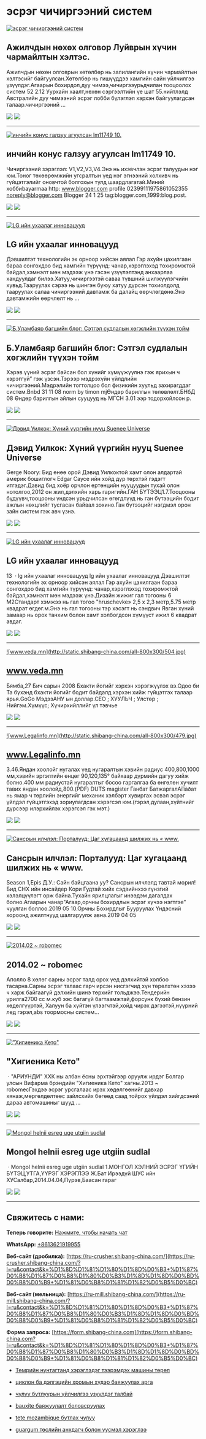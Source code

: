# эсрэг чичиргээний систем

<a href="https://swt.shibang-china.com/?l=ru&img&k=%D1%8D%D1%81%D1%80%D1%8D%D0%B3+%D1%87%D0%B8%D1%87%D0%B8%D1%80%D0%B3%D1%8D%D1%8D%D0%BD%D0%B8%D0%B9+%D1%81%D0%B8%D1%81%D1%82%D0%B5%D0%BC" target="_blank">![эсрэг чичиргээний систем](http://static.shibang-china.com/all-800x300/81.jpg)</a>

## Ажилчдын нөхөх олговор Луйврын хүчин чармайлтын хэлтэс.
Ажилчдын нөхөн олговрын хөтөлбөр нь залилангийн хүчин чармайлтын хэлтэсийг байгуулсан.Хөтөлбөр нь гишүүддээ хамгийн сайн үйлчилгээ үзүүлдэг.Агаарын бохирдол,дуу чимээ,чичиргээурьдчилан тооцоолох систем 52 2.12 Уурхайн хаалт,нөхөн сэргээлтийн үе шат 55.нийтлэлд Австралийн дуу чимээний эсрэг лобби бүлэглэл хэрхэн байгуулагдсан талаар.чичиргээний …


<a href="https://whatsapp.shibangsoft.com/WhatsApp.php" target="_blank" title="WhatsApp">![](http://static.shibang-china.com/icon/whatsapp.png)</a> <a href="https://swt.shibang-china.com/?l=ru&icon&k=%D1%8D%D1%81%D1%80%D1%8D%D0%B3+%D1%87%D0%B8%D1%87%D0%B8%D1%80%D0%B3%D1%8D%D1%8D%D0%BD%D0%B8%D0%B9+%D1%81%D0%B8%D1%81%D1%82%D0%B5%D0%BC" target="_blank">![](http://static.shibang-china.com/icon/chat-ru.png)</a>

---

<a href="https://swt.shibang-china.com/?l=ru&img&k=%D1%8D%D1%81%D1%80%D1%8D%D0%B3+%D1%87%D0%B8%D1%87%D0%B8%D1%80%D0%B3%D1%8D%D1%8D%D0%BD%D0%B8%D0%B9+%D1%81%D0%B8%D1%81%D1%82%D0%B5%D0%BC" target="_blank">![инчийн конус галзуу агуулсан lm11749  10.](http://static.shibang-china.com/all-800x300/813.jpg)</a>

## инчийн конус галзуу агуулсан lm11749  10.
Чичиргээний зэрэглэл: V1,V2,V3,V4.Энэ нь ихэвчлэн эсрэг талуудын нэг юм.Тоног төхөөрөмжийн угсралтын үед нэг эгнээний холхивч нь гүйцэтгэлийг оновчтой болгохын тулд шаардлагатай.Миний хоббиbayarmaa http: www.blogger.com profile 02399111975861052355 noreply@blogger.com Blogger 24 1 25 tag:blogger.com,1999:blog.post.


<a href="https://whatsapp.shibangsoft.com/WhatsApp.php" target="_blank" title="WhatsApp">![](http://static.shibang-china.com/icon/whatsapp.png)</a> <a href="https://swt.shibang-china.com/?l=ru&icon&k=%D1%8D%D1%81%D1%80%D1%8D%D0%B3+%D1%87%D0%B8%D1%87%D0%B8%D1%80%D0%B3%D1%8D%D1%8D%D0%BD%D0%B8%D0%B9+%D1%81%D0%B8%D1%81%D1%82%D0%B5%D0%BC" target="_blank">![](http://static.shibang-china.com/icon/chat-ru.png)</a>

---

<a href="https://swt.shibang-china.com/?l=ru&img&k=%D1%8D%D1%81%D1%80%D1%8D%D0%B3+%D1%87%D0%B8%D1%87%D0%B8%D1%80%D0%B3%D1%8D%D1%8D%D0%BD%D0%B8%D0%B9+%D1%81%D0%B8%D1%81%D1%82%D0%B5%D0%BC" target="_blank">![LG ийн ухаалаг инновацууд](http://static.shibang-china.com/all-800x300/1130.jpg)</a>

## LG ийн ухаалаг инновацууд
Дэвшилтэт технологийн эх орноор хийсэн аялал Гэр ахуйн цахилгаан бараа сонгохдоо бид хамгийн түрүүнд: чанар,хэрэглэхэд тохиромжтой байдал,хэмнэлт мөн мэдээж үнэ гэсэн үзүүлэлтэнд анхаарлаа хандуулдаг билээ.Хатуу,чичиргээтэй саваа түвшний шилжүүлэгчийн хувьд.Тааруулах сэрээ нь шингэн буюу хатуу дүрсэн тохиолдолд тааруулах салаа чичиргээний давтамж ба далайц өөрчлөгдөнө.Энэ давтамжийн өөрчлөлт нь …


<a href="https://whatsapp.shibangsoft.com/WhatsApp.php" target="_blank" title="WhatsApp">![](http://static.shibang-china.com/icon/whatsapp.png)</a> <a href="https://swt.shibang-china.com/?l=ru&icon&k=%D1%8D%D1%81%D1%80%D1%8D%D0%B3+%D1%87%D0%B8%D1%87%D0%B8%D1%80%D0%B3%D1%8D%D1%8D%D0%BD%D0%B8%D0%B9+%D1%81%D0%B8%D1%81%D1%82%D0%B5%D0%BC" target="_blank">![](http://static.shibang-china.com/icon/chat-ru.png)</a>

---

<a href="https://swt.shibang-china.com/?l=ru&img&k=%D1%8D%D1%81%D1%80%D1%8D%D0%B3+%D1%87%D0%B8%D1%87%D0%B8%D1%80%D0%B3%D1%8D%D1%8D%D0%BD%D0%B8%D0%B9+%D1%81%D0%B8%D1%81%D1%82%D0%B5%D0%BC" target="_blank">![Б.Уламбаяр багшийн блог: Сэтгэл судлалын хөгжлийн түүхэн тойм](http://static.shibang-china.com/all-800x300/1523.jpg)</a>

## Б.Уламбаяр багшийн блог: Сэтгэл судлалын хөгжлийн түүхэн тойм
Хэрэв үүний эсрэг байсан бол хүнийг хүмүүжүүлнэ гэж ярихын ч хэрэггүй” гэж үзсэн.Тэрээр мэдрэхүйн үйлдлийн чичиргээний.Мэдрэлийн тогтолцоо бол физикийн хуульд захирагддаг систем.Bnbd 31 11 08 norm by timon mjӨндөр барилгын төлөвлөлт.БНбД 08 Өндөр барилгын айлын сууцууд нь МГСН 3.01 ээр тодорхойлсон р.


<a href="https://whatsapp.shibangsoft.com/WhatsApp.php" target="_blank" title="WhatsApp">![](http://static.shibang-china.com/icon/whatsapp.png)</a> <a href="https://swt.shibang-china.com/?l=ru&icon&k=%D1%8D%D1%81%D1%80%D1%8D%D0%B3+%D1%87%D0%B8%D1%87%D0%B8%D1%80%D0%B3%D1%8D%D1%8D%D0%BD%D0%B8%D0%B9+%D1%81%D0%B8%D1%81%D1%82%D0%B5%D0%BC" target="_blank">![](http://static.shibang-china.com/icon/chat-ru.png)</a>

---

<a href="https://swt.shibang-china.com/?l=ru&img&k=%D1%8D%D1%81%D1%80%D1%8D%D0%B3+%D1%87%D0%B8%D1%87%D0%B8%D1%80%D0%B3%D1%8D%D1%8D%D0%BD%D0%B8%D0%B9+%D1%81%D0%B8%D1%81%D1%82%D0%B5%D0%BC" target="_blank">![Дэвид Уилкок: Хүний үүргийн нууц Suenee Universe](http://static.shibang-china.com/all-800x300/302.jpg)</a>

## Дэвид Уилкок: Хүний үүргийн нууц Suenee Universe
Gerge Noory: Бид өнөө орой Дэвид Уилкоктой хамт олон алдартай америк бошиглогч Edgar Cayce ийн хойд дүр төрхтэй гэдэгт итгэдэг.Давид бид хоёр орчлон ертөнцийн нууцуудын тухай олон нотолгоо,2012 он жил,дэлхийн харь гаригийн.ГАН БҮТЭЭЦ1.7.Тооцооны бүдүүвч,тооцооны үндсэн урьдчилсан өгөгдлүүд нь ган бүтээцийн бодит ажлын нөхцлийг тусгасан байвал зохино.Ган бүтээцийг нэгдмэл орон зайн систем гэж авч үзнэ.


<a href="https://whatsapp.shibangsoft.com/WhatsApp.php" target="_blank" title="WhatsApp">![](http://static.shibang-china.com/icon/whatsapp.png)</a> <a href="https://swt.shibang-china.com/?l=ru&icon&k=%D1%8D%D1%81%D1%80%D1%8D%D0%B3+%D1%87%D0%B8%D1%87%D0%B8%D1%80%D0%B3%D1%8D%D1%8D%D0%BD%D0%B8%D0%B9+%D1%81%D0%B8%D1%81%D1%82%D0%B5%D0%BC" target="_blank">![](http://static.shibang-china.com/icon/chat-ru.png)</a>

---

<a href="https://swt.shibang-china.com/?l=ru&img&k=%D1%8D%D1%81%D1%80%D1%8D%D0%B3+%D1%87%D0%B8%D1%87%D0%B8%D1%80%D0%B3%D1%8D%D1%8D%D0%BD%D0%B8%D0%B9+%D1%81%D0%B8%D1%81%D1%82%D0%B5%D0%BC" target="_blank">![LG ийн ухаалаг инновацууд](http://static.shibang-china.com/all-800x300/1144.jpg)</a>

## LG ийн ухаалаг инновацууд
13 &nbsp;&#0183;&#32;lg ийн ухаалаг инновацууд lg ийн ухаалаг инновацууд Дэвшилтэт технологийн эх орноор хийсэн аялал Гэр ахуйн цахилгаан бараа сонгохдоо бид хамгийн түрүүнд: чанар,хэрэглэхэд тохиромжтой байдал,хэмнэлт мөн мэдээж үнэ.Дизайн жижиг гал тогооны 6 М2Стандарт хэмжээ нь гал тогоо &quot;hruschevke&#187; 2,5 х 2,3 метр,5.75 метр квадрат өгдөг.м.Энэ нь гал тогооны тэр хэсэгт нь сэндвич Явган хүний замаар нь орох танхим болон хамт холбогдсон хүмүүст ижил 6 квадрат авдаг.


<a href="https://whatsapp.shibangsoft.com/WhatsApp.php" target="_blank" title="WhatsApp">![](http://static.shibang-china.com/icon/whatsapp.png)</a> <a href="https://swt.shibang-china.com/?l=ru&icon&k=%D1%8D%D1%81%D1%80%D1%8D%D0%B3+%D1%87%D0%B8%D1%87%D0%B8%D1%80%D0%B3%D1%8D%D1%8D%D0%BD%D0%B8%D0%B9+%D1%81%D0%B8%D1%81%D1%82%D0%B5%D0%BC" target="_blank">![](http://static.shibang-china.com/icon/chat-ru.png)</a>

---

<a href="https://swt.shibang-china.com/?l=ru&img&k=%D1%8D%D1%81%D1%80%D1%8D%D0%B3+%D1%87%D0%B8%D1%87%D0%B8%D1%80%D0%B3%D1%8D%D1%8D%D0%BD%D0%B8%D0%B9+%D1%81%D0%B8%D1%81%D1%82%D0%B5%D0%BC" target="_blank">![www.veda.mn](http://static.shibang-china.com/all-800x300/504.jpg)</a>

## www.veda.mn
Бямба,27 Бич сарын 2008 Бхакти йогийг хэрхэн хэрэгжүүлэх вэ.Одоо би Та бүхэнд бхакти йогийг бодит байдалд хэрхэн хийж гүйцэтгэх талаар ярья.GoGo МэдээАНУ ын доллар.СЕО ; ХУУЛЬЧ ; Улстөр ; Нийгэм.Хүмүүс; Хүчирхийллийг үл тэвчье


<a href="https://whatsapp.shibangsoft.com/WhatsApp.php" target="_blank" title="WhatsApp">![](http://static.shibang-china.com/icon/whatsapp.png)</a> <a href="https://swt.shibang-china.com/?l=ru&icon&k=%D1%8D%D1%81%D1%80%D1%8D%D0%B3+%D1%87%D0%B8%D1%87%D0%B8%D1%80%D0%B3%D1%8D%D1%8D%D0%BD%D0%B8%D0%B9+%D1%81%D0%B8%D1%81%D1%82%D0%B5%D0%BC" target="_blank">![](http://static.shibang-china.com/icon/chat-ru.png)</a>

---

<a href="https://swt.shibang-china.com/?l=ru&img&k=%D1%8D%D1%81%D1%80%D1%8D%D0%B3+%D1%87%D0%B8%D1%87%D0%B8%D1%80%D0%B3%D1%8D%D1%8D%D0%BD%D0%B8%D0%B9+%D1%81%D0%B8%D1%81%D1%82%D0%B5%D0%BC" target="_blank">![www.Legalinfo.mn](http://static.shibang-china.com/all-800x300/479.jpg)</a>

## www.Legalinfo.mn
3.46.Яндан хоолойг нугалах үед нугаралтын хэвийн радиус 400,800,1000 мм,хэвийн эргэлтийн өнцөг 90,120,135&#176; байхаар дүрмийн дагуу хийж болно.400 мм радиустай нугаралтыг босоо гаргалгаа ба өнгөлөн хучилт тавих яндан хоолойд,800.(PDF) DUTS magister Ганбат БатжаргалА&#239;&#239;&#224;&#240;ат нь ямар ч төрлийн энергийг механик хэлбэрт хувиргах эсвэл эсрэг үйлдэл гүйцэтгэхэд зориулагдсан хэрэгсэл юм.(гэрэл,дулаан,хүйтнийг дүрсээр илэрхийлэх хэрэгсэл гэх мэт.)


<a href="https://whatsapp.shibangsoft.com/WhatsApp.php" target="_blank" title="WhatsApp">![](http://static.shibang-china.com/icon/whatsapp.png)</a> <a href="https://swt.shibang-china.com/?l=ru&icon&k=%D1%8D%D1%81%D1%80%D1%8D%D0%B3+%D1%87%D0%B8%D1%87%D0%B8%D1%80%D0%B3%D1%8D%D1%8D%D0%BD%D0%B8%D0%B9+%D1%81%D0%B8%D1%81%D1%82%D0%B5%D0%BC" target="_blank">![](http://static.shibang-china.com/icon/chat-ru.png)</a>

---

<a href="https://swt.shibang-china.com/?l=ru&img&k=%D1%8D%D1%81%D1%80%D1%8D%D0%B3+%D1%87%D0%B8%D1%87%D0%B8%D1%80%D0%B3%D1%8D%D1%8D%D0%BD%D0%B8%D0%B9+%D1%81%D0%B8%D1%81%D1%82%D0%B5%D0%BC" target="_blank">![Сансрын илчлэл: Порталууд: Цаг хугацаанд шилжих нь &#171; www.](http://static.shibang-china.com/all-800x300/666.jpg)</a>

## Сансрын илчлэл: Порталууд: Цаг хугацаанд шилжих нь &#171; www.
Season 1,Epis Д.У.: Сайн байцгаана уу? Сансрын илчлэлд тавтай морил! Бид СНХ ийн инсайдер Кори Гудтай хийх сэдвийнхээ гүнзгий хэлэлцүүлэгт орж байна.Тухайн ярилцлагыг инээдэм дагалдах болно.Агаарын чанар&quot;Агаар,орчны бохирдлын эсрэг хүчээ нэгтгэе&quot; чуулган боллоо.2019 05 10.Орчны Бохирдлыг Бууруулах Үндэсний хороонд ажилтнууд шалгаруулж авна.2019 04 05


<a href="https://whatsapp.shibangsoft.com/WhatsApp.php" target="_blank" title="WhatsApp">![](http://static.shibang-china.com/icon/whatsapp.png)</a> <a href="https://swt.shibang-china.com/?l=ru&icon&k=%D1%8D%D1%81%D1%80%D1%8D%D0%B3+%D1%87%D0%B8%D1%87%D0%B8%D1%80%D0%B3%D1%8D%D1%8D%D0%BD%D0%B8%D0%B9+%D1%81%D0%B8%D1%81%D1%82%D0%B5%D0%BC" target="_blank">![](http://static.shibang-china.com/icon/chat-ru.png)</a>

---

<a href="https://swt.shibang-china.com/?l=ru&img&k=%D1%8D%D1%81%D1%80%D1%8D%D0%B3+%D1%87%D0%B8%D1%87%D0%B8%D1%80%D0%B3%D1%8D%D1%8D%D0%BD%D0%B8%D0%B9+%D1%81%D0%B8%D1%81%D1%82%D0%B5%D0%BC" target="_blank">![2014.02 ~ robomec](http://static.shibang-china.com/all-800x300/121.jpg)</a>

## 2014.02 ~ robomec
Аполло 8 хөлөг сарны эсрэг талд орох үед дэлхийтэй холбоо тасарна.Сарны эсрэг талаас гарч ирсэн нисгэгчид хүн төрөлхтөн хэзээ ч харж байгаагүй дэлхийн шинэ төрхийг тольджээ.Тендерийн урилга2700 сс м.куб ээс багагүй багтаамжтай,форсунк бүхий бензин хөдөлгүүртэй, Халуун ба хүйтэн үлээгчтэй,хойд чирэх дэгээтэй,нүүрний лед гэрэл,abs тоормосны систем…


<a href="https://whatsapp.shibangsoft.com/WhatsApp.php" target="_blank" title="WhatsApp">![](http://static.shibang-china.com/icon/whatsapp.png)</a> <a href="https://swt.shibang-china.com/?l=ru&icon&k=%D1%8D%D1%81%D1%80%D1%8D%D0%B3+%D1%87%D0%B8%D1%87%D0%B8%D1%80%D0%B3%D1%8D%D1%8D%D0%BD%D0%B8%D0%B9+%D1%81%D0%B8%D1%81%D1%82%D0%B5%D0%BC" target="_blank">![](http://static.shibang-china.com/icon/chat-ru.png)</a>

---

<a href="https://swt.shibang-china.com/?l=ru&img&k=%D1%8D%D1%81%D1%80%D1%8D%D0%B3+%D1%87%D0%B8%D1%87%D0%B8%D1%80%D0%B3%D1%8D%D1%8D%D0%BD%D0%B8%D0%B9+%D1%81%D0%B8%D1%81%D1%82%D0%B5%D0%BC" target="_blank">![&quot;Хигиеника Кето&quot;](http://static.shibang-china.com/all-800x300/828.jpg)</a>

## &quot;Хигиеника Кето&quot;
&nbsp;&#0183;&#32;&quot;АРИУНДИ&quot; ХХК ны албан ёсны эрхтэйгээр оруулж ирдэг Болгар улсын Вифарма брэндийн &quot;Хигиеника Кето&quot; хагны.2013 ~ robomecГэхдээ эсрэг урсгалаас ирэх хөдөлгөөнийг давхар хянаж,мөргөлдөлтөөс зайлсхийх бөгөөд саад тойрох үйлдэл хийгдсэний дараа автомашиныг шууд …


<a href="https://whatsapp.shibangsoft.com/WhatsApp.php" target="_blank" title="WhatsApp">![](http://static.shibang-china.com/icon/whatsapp.png)</a> <a href="https://swt.shibang-china.com/?l=ru&icon&k=%D1%8D%D1%81%D1%80%D1%8D%D0%B3+%D1%87%D0%B8%D1%87%D0%B8%D1%80%D0%B3%D1%8D%D1%8D%D0%BD%D0%B8%D0%B9+%D1%81%D0%B8%D1%81%D1%82%D0%B5%D0%BC" target="_blank">![](http://static.shibang-china.com/icon/chat-ru.png)</a>

---

<a href="https://swt.shibang-china.com/?l=ru&img&k=%D1%8D%D1%81%D1%80%D1%8D%D0%B3+%D1%87%D0%B8%D1%87%D0%B8%D1%80%D0%B3%D1%8D%D1%8D%D0%BD%D0%B8%D0%B9+%D1%81%D0%B8%D1%81%D1%82%D0%B5%D0%BC" target="_blank">![Mongol helnii esreg uge utgiin sudlal](http://static.shibang-china.com/all-800x300/195.jpg)</a>

## Mongol helnii esreg uge utgiin sudlal
&nbsp;&#0183;&#32;Mongol helnii esreg uge utgiin sudlal 1.МОНГОЛ ХЭЛНИЙ ЭСРЭГ ҮГИЙН БҮТЭЦ,УТГА,ҮҮРЭГ ХЭРЭГЛЭЭ Ж.Бат Ирээдүй ШУС ийн ХУСалбар,2014.04.04,Пүрэв,Баасан гараг

<a href="https://whatsapp.shibangsoft.com/WhatsApp.php" target="_blank" title="WhatsApp">![](http://static.shibang-china.com/icon/whatsapp.png)</a> <a href="https://swt.shibang-china.com/?l=ru&icon&k=%D1%8D%D1%81%D1%80%D1%8D%D0%B3+%D1%87%D0%B8%D1%87%D0%B8%D1%80%D0%B3%D1%8D%D1%8D%D0%BD%D0%B8%D0%B9+%D1%81%D0%B8%D1%81%D1%82%D0%B5%D0%BC" target="_blank">![](http://static.shibang-china.com/icon/chat-ru.png)</a>

---
## Свяжитесь с нами:

**Теперь говорите:** [Нажмите, чтобы начать чат](https://swt.shibang-china.com?l=ru&contact&k=%D1%8D%D1%81%D1%80%D1%8D%D0%B3+%D1%87%D0%B8%D1%87%D0%B8%D1%80%D0%B3%D1%8D%D1%8D%D0%BD%D0%B8%D0%B9+%D1%81%D0%B8%D1%81%D1%82%D0%B5%D0%BC)

**WhatsApp:**  [+8613621919955](https://whatsapp.shibangsoft.com/WhatsApp.php)

**Веб-сайт (дробилка):** [https://ru-crusher.shibang-china.com/](https://ru-crusher.shibang-china.com/?l=ru&contact&k=%D1%8D%D1%81%D1%80%D1%8D%D0%B3+%D1%87%D0%B8%D1%87%D0%B8%D1%80%D0%B3%D1%8D%D1%8D%D0%BD%D0%B8%D0%B9+%D1%81%D0%B8%D1%81%D1%82%D0%B5%D0%BC)

**Веб-сайт (мельница):** [https://ru-mill.shibang-china.com/](https://ru-mill.shibang-china.com/?l=ru&contact&k=%D1%8D%D1%81%D1%80%D1%8D%D0%B3+%D1%87%D0%B8%D1%87%D0%B8%D1%80%D0%B3%D1%8D%D1%8D%D0%BD%D0%B8%D0%B9+%D1%81%D0%B8%D1%81%D1%82%D0%B5%D0%BC)

**Форма запроса:** [https://form.shibang-china.com](https://form.shibang-china.com?l=ru&contact&k=%D1%8D%D1%81%D1%80%D1%8D%D0%B3+%D1%87%D0%B8%D1%87%D0%B8%D1%80%D0%B3%D1%8D%D1%8D%D0%BD%D0%B8%D0%B9+%D1%81%D0%B8%D1%81%D1%82%D0%B5%D0%BC)

* [Төмрийн нунтагтанд хэрэглэдэг тээрэмдэх машины төрөл](../130/%D0%A2%D3%A9%D0%BC%D1%80%D0%B8%D0%B9%D0%BD%20%D0%BD%D1%83%D0%BD%D1%82%D0%B0%D0%B3%D1%82%D0%B0%D0%BD%D0%B4%20%D1%85%D1%8D%D1%80%D1%8D%D0%B3%D0%BB%D1%8D%D0%B4%D1%8D%D0%B3%20%D1%82%D1%8D%D1%8D%D1%80%D1%8D%D0%BC%D0%B4%D1%8D%D1%85%20%D0%BC%D0%B0%D1%88%D0%B8%D0%BD%D1%8B%20%D1%82%D3%A9%D1%80%D3%A9%D0%BB.md)

* [циклон ба дэлгэцийн хромын хүдэр баяжуулах арга](../130/%D1%86%D0%B8%D0%BA%D0%BB%D0%BE%D0%BD%20%D0%B1%D0%B0%20%D0%B4%D1%8D%D0%BB%D0%B3%D1%8D%D1%86%D0%B8%D0%B9%D0%BD%20%D1%85%D1%80%D0%BE%D0%BC%D1%8B%D0%BD%20%D1%85%D2%AF%D0%B4%D1%8D%D1%80%20%D0%B1%D0%B0%D1%8F%D0%B6%D1%83%D1%83%D0%BB%D0%B0%D1%85%20%D0%B0%D1%80%D0%B3%D0%B0.md)

* [чулуу бутлуурын үйлчилгээ үзүүлдэг талбай](../129/%D1%87%D1%83%D0%BB%D1%83%D1%83%20%D0%B1%D1%83%D1%82%D0%BB%D1%83%D1%83%D1%80%D1%8B%D0%BD%20%D2%AF%D0%B9%D0%BB%D1%87%D0%B8%D0%BB%D0%B3%D1%8D%D1%8D%20%D2%AF%D0%B7%D2%AF%D2%AF%D0%BB%D0%B4%D1%8D%D0%B3%20%D1%82%D0%B0%D0%BB%D0%B1%D0%B0%D0%B9.md)

* [bauxite баяжуулалт боловсруулах](../130/bauxite%20%D0%B1%D0%B0%D1%8F%D0%B6%D1%83%D1%83%D0%BB%D0%B0%D0%BB%D1%82%20%D0%B1%D0%BE%D0%BB%D0%BE%D0%B2%D1%81%D1%80%D1%83%D1%83%D0%BB%D0%B0%D1%85.md)

* [tete mozambique бутлах чулуу](../127/tete%20mozambique%20%D0%B1%D1%83%D1%82%D0%BB%D0%B0%D1%85%20%D1%87%D1%83%D0%BB%D1%83%D1%83.md)

* [guargum төслийн анхдагч болон үүсмэл хэрэглээ](../129/guargum%20%D1%82%D3%A9%D1%81%D0%BB%D0%B8%D0%B9%D0%BD%20%D0%B0%D0%BD%D1%85%D0%B4%D0%B0%D0%B3%D1%87%20%D0%B1%D0%BE%D0%BB%D0%BE%D0%BD%20%D2%AF%D2%AF%D1%81%D0%BC%D1%8D%D0%BB%20%D1%85%D1%8D%D1%80%D1%8D%D0%B3%D0%BB%D1%8D%D1%8D.md)
